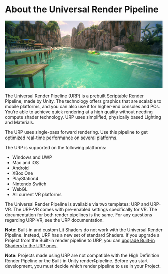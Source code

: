 # About the Universal Render Pipeline

![Universal Render Pipeline in action](Images/AssetShots/Beauty/Overview.png)

The Universal Render Pipeline (URP) is a prebuilt Scriptable Render Pipeline, made by Unity. The technology offers graphics that are scalable to mobile platforms, and you can also use it for higher-end consoles and PCs. You’re able to achieve quick rendering at a high quality without needing compute shader technology. URP uses simplified, physically based Lighting and Materials.

The URP uses single-pass forward rendering. Use this pipeline to get optimized real-time performance on several platforms. 

The URP is supported on the following platforms:
* Windows and UWP
* Mac and iOS
* Android
* XBox One
* PlayStation4
* Nintendo Switch
* WebGL
* All current VR platforms

The Universal Render Pipeline is available via two templates: URP and URP-VR. The  URP-VR comes with pre-enabled settings specifically for VR. The documentation for both render pipelines is the same. For any questions regarding URP-VR, see the URP documentation.

**Note:**  Built-in and custom Lit Shaders do not work with the Universal Render Pipeline. Instead, URP has a new set of standard Shaders. If you upgrade a Project from the Built-in render pipeline to URP, you can [upgrade Built-in Shaders to the URP ones](upgrading-your-shaders.md).

**Note:** Projects made using URP are not compatible with the High Definition Render Pipeline or the Built-in Unity render¢pipeline. Before you start development, you must decide which render pipeline to use in your Project. 